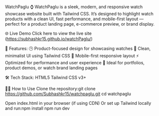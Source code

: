 WatchPaglu ⌚
WatchPaglu is a sleek, modern, and responsive watch showcase website built with Tailwind CSS. It’s designed to highlight watch products with a clean UI, fast performance, and mobile-first layout — perfect for a product landing page, e-commerce preview, or brand display.

🌐 Live Demo
Click here to view the live site (https://subhashkr15.github.io/watchPaglu/)


🚀 Features:
🕒 Product-focused design for showcasing watches
🎨 Clean, minimalist UI using Tailwind CSS
📱 Mobile-first responsive layout
⚡ Optimized for performance and user experience
💼 Ideal for portfolios, product demos, or watch brand landing pages


🛠️ Tech Stack:
HTML5
Tailwind CSS v3+

🧑‍💻 How to Use
Clone the repository:git clone https://github.com/Subhashkr15/watchpaglu.git
cd watchpaglu

Open index.html in your browser (if using CDN)
Or set up Tailwind locally and run:npm install
npm run dev



